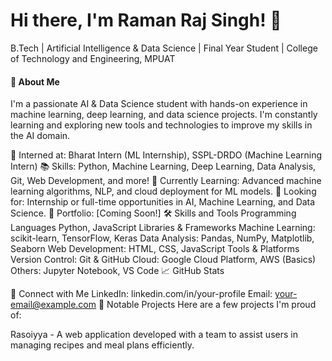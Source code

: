 <h1>Hi there, I'm Raman Raj Singh! 👋</h1>
B.Tech | Artificial Intelligence & Data Science | Final Year Student | College of Technology and Engineering, MPUAT

<h4>🚀 About Me</h4>
I'm a passionate AI & Data Science student with hands-on experience in machine learning, deep learning, and data science projects. I'm constantly learning and exploring new tools and technologies to improve my skills in the AI domain.

💼 Interned at: Bharat Intern (ML Internship), SSPL-DRDO (Machine Learning Intern)
📚 Skills: Python, Machine Learning, Deep Learning, Data Analysis, Git, Web Development, and more!
🌱 Currently Learning: Advanced machine learning algorithms, NLP, and cloud deployment for ML models.
👀 Looking for: Internship or full-time opportunities in AI, Machine Learning, and Data Science.
🔗 Portfolio: [Coming Soon!]
🛠️ Skills and Tools
Programming Languages
Python, JavaScript
Libraries & Frameworks
Machine Learning: scikit-learn, TensorFlow, Keras
Data Analysis: Pandas, NumPy, Matplotlib, Seaborn
Web Development: HTML, CSS, JavaScript
Tools & Platforms
Version Control: Git & GitHub
Cloud: Google Cloud Platform, AWS (Basics)
Others: Jupyter Notebook, VS Code
📈 GitHub Stats

🔗 Connect with Me
LinkedIn: linkedin.com/in/your-profile
Email: your-email@example.com
🌟 Notable Projects
Here are a few projects I'm proud of:

Rasoiyya - A web application developed with a team to assist users in managing recipes and meal plans efficiently.
